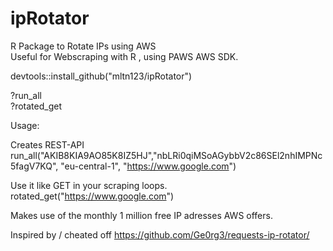 # ipRotator
R Package to Rotate IPs using AWS  
Useful for Webscraping with R , using PAWS AWS SDK. 

devtools::install_github("mltn123/ipRotator")


?run_all  
?rotated_get

Usage:

Creates REST-API  
run_all("AKIB8KIA9AO85K8IZ5HJ","nbLRi0qiMSoAGybbV2c86SEl2nhIMPNc5fagV7KQ", "eu-central-1", "https://www.google.com")

Use it like GET in your scraping loops.  
rotated_get("https://www.google.com") 


Makes use of the monthly 1 million free IP adresses AWS offers.

Inspired by / cheated off https://github.com/Ge0rg3/requests-ip-rotator/

